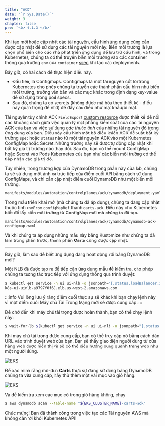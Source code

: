 ```yaml
---
title: "ACK"
date: "`r Sys.Date()`"
weight: 3
chapter: false
pre: "<b> 4.1.3 </b>"
---
```


Khi tạo mới hoặc cập nhật các tài nguyên, cấu hình ứng dụng cũng cần được cập nhật để sử dụng các tài nguyên mới này. Biến môi trường là lựa chọn phổ biến cho các nhà phát triển ứng dụng để lưu trữ cấu hình, và trong Kubernetes, chúng ta có thể truyền biến môi trường vào các container thông qua trường `env` của `container` [spec](https://kubernetes.io/docs/tasks/inject-data-application/define-environment-variable-container/) khi tạo các deployments.

Bây giờ, có hai cách để thực hiện điều này.

- Đầu tiên, là Configmaps. Configmaps là một tài nguyên cốt lõi trong Kubernetes cho phép chúng ta truyền các thành phần cấu hình như biến môi trường, trường văn bản và các mục khác trong định dạng key-value để sử dụng trong pod specs.
- Sau đó, chúng ta có secrets (không được mã hóa theo thiết kế - điều này quan trọng để nhớ) để đẩy các điều như mật khẩu/bí mật.

Tài nguyên tùy chỉnh ACK `FieldExport` [custom resource](https://aws-controllers-k8s.github.io/community/docs/user-docs/field-export/) được thiết kế để nối các khoảng cách giữa việc quản lý mặt phẳng kiểm soát của các tài nguyên ACK của bạn và việc sử dụng _các thuộc tính_ của những tài nguyên đó trong ứng dụng của bạn. Điều này cấu hình một bộ điều khiển ACK để xuất bất kỳ trường `spec` hoặc `status` nào từ một tài nguyên ACK vào một Kubernetes ConfigMap hoặc Secret. Những trường này sẽ được tự động cập nhật khi bất kỳ giá trị trường nào thay đổi. Sau đó, bạn có thể mount ConfigMap hoặc Secret vào Pods Kubernetes của bạn như các biến môi trường có thể tiếp nhận các giá trị đó.

Tuy nhiên, trong trường hợp của DynamoDB trong phần này của lab, chúng ta sẽ sử dụng một ánh xạ trực tiếp của điểm cuối API bằng cách sử dụng ConfigMaps, và chỉ cần cập nhật điểm cuối DynamoDB như một biến môi trường.

```file
manifests/modules/automation/controlplanes/ack/dynamodb/deployment.yaml
```

Trong mẫu triển khai mới (mà chúng ta đã áp dụng), chúng ta đang cập nhật thuộc tính `envFrom` `configMapRef` thành `carts-ack`. Điều này cho Kubernetes biết để lấy biến môi trường từ ConfigMap mới mà chúng ta đã tạo.

```file
manifests/modules/automation/controlplanes/ack/dynamodb/dynamodb-ack-configmap.yaml
```

Và khi chúng ta áp dụng những mẫu này bằng Kustomize như chúng ta đã làm trong phần trước, thành phần **Carts** cũng được cập nhật.

---

Bây giờ, làm sao để biết ứng dụng đang hoạt động với bảng DynamoDB mới?

Một NLB đã được tạo ra để tiếp cận ứng dụng mẫu để kiểm tra, cho phép chúng ta tương tác trực tiếp với ứng dụng thông qua trình duyệt:

```bash
$ kubectl get service -n ui ui-nlb -o jsonpath="{.status.loadBalancer.ingress[*].hostname}{'\n'}"
k8s-ui-uinlb-a9797f0f61.elb.us-west-2.amazonaws.com
```

:::info
Vui lòng lưu ý rằng điểm cuối thực sự sẽ khác khi bạn chạy lệnh này vì một điểm cuối Máy chủ Tải Trọng Mạng mới sẽ được cung cấp.
:::

Để chờ đến khi máy chủ tải trọng được hoàn thành, bạn có thể chạy lệnh này:

```bash timeout=610
$ wait-for-lb $(kubectl get service -n ui ui-nlb -o jsonpath="{.status.loadBalancer.ingress[*].hostname}{'\n'}")
```

Khi máy chủ tải trọng được cung cấp, bạn có thể truy cập nó bằng cách dán URL vào trình duyệt web của bạn. Bạn sẽ thấy giao diện người dùng từ cửa hàng web được hiển thị và sẽ có thể điều hướng xung quanh trang web như một người dùng.

![EKS](/images/0006/00054.png?featherlight=false&width=90pc)

Để xác minh rằng mô-đun **Carts** thực sự đang sử dụng bảng DynamoDB chúng ta vừa cung cấp, hãy thử thêm một vài mục vào giỏ hàng.

![EKS](/images/0006/00055.png?featherlight=false&width=90pc)

Và để kiểm tra xem các mục có trong giỏ hàng không, chạy

```bash
$ aws dynamodb scan --table-name "${EKS_CLUSTER_NAME}-carts-ack"
```

Chúc mừng! Bạn đã thành công trong việc tạo các Tài nguyên AWS mà không cần rời khỏi Kubernetes API!
